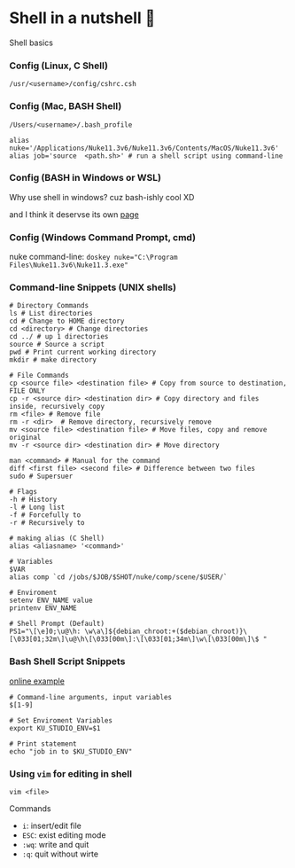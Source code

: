# Shell in a nutshell :chestnut:
Shell basics

### Config (Linux, C Shell)

`/usr/<username>/config/cshrc.csh`

### Config (Mac, BASH Shell)

`/Users/<username>/.bash_profile`

```shell
alias nuke='/Applications/Nuke11.3v6/Nuke11.3v6/Contents/MacOS/Nuke11.3v6'
alias job='source  <path.sh>' # run a shell script using command-line
```

### Config (BASH in Windows or WSL)
Why use shell in windows? cuz bash-ishly cool XD

and I think it deservse its own [page](./WSL.md)


### Config (Windows Command Prompt, cmd)

nuke command-line: `doskey nuke="C:\Program Files\Nuke11.3v6\Nuke11.3.exe"`

### Command-line Snippets (UNIX shells)
```shell
# Directory Commands
ls # List directories
cd # Change to HOME directory
cd <directory> # Change directories
cd ../ # up 1 directories
source # Source a script
pwd # Print current working directory
mkdir # make directory

# File Commands
cp <source file> <destination file> # Copy from source to destination, FILE ONLY
cp -r <source dir> <destination dir> # Copy directory and files inside, recursively copy
rm <file> # Remove file
rm -r <dir>  # Remove directory, recursively remove
mv <source file> <destination file> # Move files, copy and remove original
mv -r <source dir> <destination dir> # Move directory

man <command> # Manual for the command
diff <first file> <second file> # Difference between two files
sudo # Supersuer

# Flags
-h # History
-l # Long list
-f # Forcefully to
-r # Recursively to

# making alias (C Shell)
alias <aliasname> '<command>'

# Variables
$VAR
alias comp `cd /jobs/$JOB/$SHOT/nuke/comp/scene/$USER/`

# Enviroment
setenv ENV_NAME value
printenv ENV_NAME

# Shell Prompt (Default)
PS1="\[\e]0;\u@\h: \w\a\]${debian_chroot:+($debian_chroot)}\[\033[01;32m\]\u@\h\[\033[00m\]:\[\033[01;34m\]\w\[\033[00m\]\$ "
```

### Bash Shell Script Snippets
[online example](https://natelandau.com/my-mac-osx-bash_profile/)
```Shell
# Command-line arguments, input variables
$[1-9]

# Set Enviroment Variables
export KU_STUDIO_ENV=$1

# Print statement
echo "job in to $KU_STUDIO_ENV"
```

### Using `vim` for editing in shell

`vim <file>`

Commands
- `i`: insert/edit file
- `ESC`: exist editing mode
- `:wq`: write and quit
- `:q`: quit without wirte
